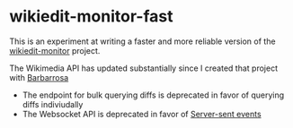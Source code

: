 # wikiedit-monitor-fast

This is an experiment at writing a faster and more reliable version of the [wikiedit-monitor](https://github.com/leebradley/wikiedit-monitor) project.

The Wikimedia API has updated substantially since I created that project with [Barbarrosa](https://github.com/Barbarrosa)
- The endpoint for bulk querying diffs is deprecated in favor of querying diffs indiviudally
- The Websocket API is deprecated in favor of [Server-sent events](https://en.wikipedia.org/wiki/Server-sent_events)
